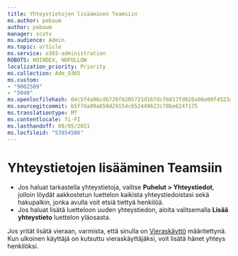 ```yaml
---
title: Yhteystietojen lisääminen Teamsiin
ms.author: pebaum
author: pebaum
manager: scotv
ms.audience: Admin
ms.topic: article
ms.service: o365-administration
ROBOTS: NOINDEX, NOFOLLOW
localization_priority: Priority
ms.collection: Adm_O365
ms.custom:
- "9002509"
- "5040"
ms.openlocfilehash: 04c5f4a96cdb726f8205721d167dcf6017fd620a96e00f4523a70872ce56f6ad
ms.sourcegitcommit: b5f7da89a650d2915dc652449623c78be6247175
ms.translationtype: MT
ms.contentlocale: fi-FI
ms.lasthandoff: 08/05/2021
ms.locfileid: "53954586"
---
```

# <a name="add-contacts-in-teams"></a>Yhteystietojen lisääminen Teamsiin

- Jos haluat tarkastella yhteystietoja, valitse **Puhelut > Yhteystiedot**, jolloin löydät aakkostetun luettelon kaikista yhteystiedoistasi sekä hakupalkin, jonka avulla voit etsiä tiettyä henkilöä. 
- Jos haluat lisätä luetteloon uuden yhteystiedon, aloita valitsemalla **Lisää yhteystieto** luettelon yläosasta.

Jos yrität lisätä vieraan, varmista, että sinulla on [Vieraskäyttö](https://docs.microsoft.com/microsoftteams/set-up-guests) määritettynä. Kun ulkoinen käyttäjä on kutsuttu vieraskäyttäjäksi, voit lisätä hänet yhteys henkilöksi.
